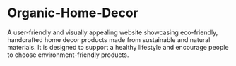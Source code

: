 # Organic-Home-Decor
A user-friendly and visually appealing website showcasing eco-friendly, handcrafted home decor products made from sustainable and natural materials.  It is designed to support a healthy lifestyle and encourage people to choose environment-friendly products.
